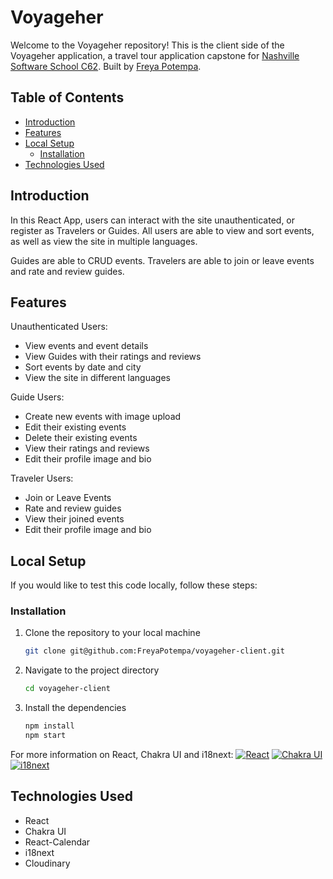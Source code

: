 # Voyageher

Welcome to the Voyageher repository! This is the client side of the Voyageher application, a travel tour application capstone for [Nashville Software School C62](https://github.com/nss-day-cohort-62). Built by [Freya Potempa](https://github.com/FreyaPotempa).

## Table of Contents

- [Introduction](#introduction)
- [Features](#features)
- [Local Setup](#local-setup)
  - [Installation](#installation)
- [Technologies Used](#technologies-used)

## Introduction

In this React App, users can interact with the site unauthenticated, or register as Travelers or Guides. All users are able to view and sort events, as well as view the site in multiple languages.

Guides are able to CRUD events. Travelers are able to join or leave events and rate and review guides.

## Features

Unauthenticated Users:

- View events and event details
- View Guides with their ratings and reviews
- Sort events by date and city
- View the site in different languages

Guide Users:

- Create new events with image upload
- Edit their existing events
- Delete their existing events
- View their ratings and reviews
- Edit their profile image and bio

Traveler Users:

- Join or Leave Events
- Rate and review guides
- View their joined events
- Edit their profile image and bio

## Local Setup

If you would like to test this code locally, follow these steps:

### Installation

1. Clone the repository to your local machine

   ```bash
   git clone git@github.com:FreyaPotempa/voyageher-client.git

   ```

2. Navigate to the project directory

   ```bash
   cd voyageher-client

   ```

3. Install the dependencies
   ```bash
   npm install
   npm start
   ```

For more information on React, Chakra UI and i18next:
[![React](https://img.shields.io/badge/-React-61DAFB?style=flat&logo=react&logoColor=white)](https://legacy.reactjs.org/docs/getting-started.html)
[![Chakra UI](https://shields.io/badge/chakra--ui-black?logo=chakraui&style=for-the-badge%22)](https://chakra-ui.com/getting-started)
[![i18next](https://img.shields.io/badge/i18-next-blue)](https://www.i18next.com/overview/getting-started)

## Technologies Used

- React
- Chakra UI
- React-Calendar
- i18next
- Cloudinary
